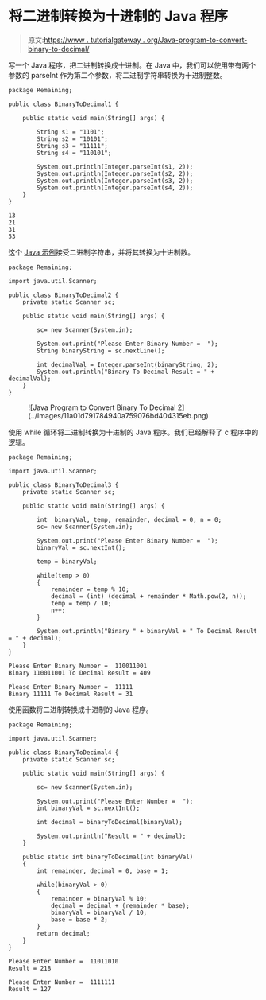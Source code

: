 # 将二进制转换为十进制的 Java 程序

> 原文:[https://www . tutorialgateway . org/Java-program-to-convert-binary-to-decimal/](https://www.tutorialgateway.org/java-program-to-convert-binary-to-decimal/)

写一个 Java 程序，把二进制转换成十进制。在 Java 中，我们可以使用带有两个参数的 parseInt 作为第二个参数，将二进制字符串转换为十进制整数。

```
package Remaining;

public class BinaryToDecimal1 {

	public static void main(String[] args) {

		String s1 = "1101";
		String s2 = "10101";
		String s3 = "11111";
		String s4 = "110101";

		System.out.println(Integer.parseInt(s1, 2));
		System.out.println(Integer.parseInt(s2, 2));
		System.out.println(Integer.parseInt(s3, 2));
		System.out.println(Integer.parseInt(s4, 2));
	}
}
```

```
13
21
31
53
```

这个 [Java 示例](https://www.tutorialgateway.org/learn-java-programs/)接受二进制字符串，并将其转换为十进制数。

```
package Remaining;

import java.util.Scanner;

public class BinaryToDecimal2 {
	private static Scanner sc;

	public static void main(String[] args) {

		sc= new Scanner(System.in);

		System.out.print("Please Enter Binary Number =  ");
		String binaryString = sc.nextLine();

		int decimalVal = Integer.parseInt(binaryString, 2);
		System.out.println("Binary To Decimal Result = " + decimalVal);
	}
}
```

<figure class="wp-block-image size-large">![Java Program to Convert Binary To Decimal 2](../Images/11a01d791784940a759076bd404315eb.png)</figure>

使用 while 循环将二进制转换为十进制的 Java 程序。我们已经解释了 c 程序中的逻辑。

```
package Remaining;

import java.util.Scanner;

public class BinaryToDecimal3 {
	private static Scanner sc;

	public static void main(String[] args) {

		int  binaryVal, temp, remainder, decimal = 0, n = 0;
		sc= new Scanner(System.in);

		System.out.print("Please Enter Binary Number =  ");
		binaryVal = sc.nextInt();

		temp = binaryVal;

		while(temp > 0)
		{
			remainder = temp % 10;
			decimal = (int) (decimal + remainder * Math.pow(2, n));
			temp = temp / 10;
			n++;
		}

		System.out.println("Binary " + binaryVal + " To Decimal Result = " + decimal);
	}
}
```

```
Please Enter Binary Number =  110011001
Binary 110011001 To Decimal Result = 409

Please Enter Binary Number =  11111
Binary 11111 To Decimal Result = 31
```

使用函数将二进制转换成十进制的 Java 程序。

```
package Remaining;

import java.util.Scanner;

public class BinaryToDecimal4 {
	private static Scanner sc;

	public static void main(String[] args) {

		sc= new Scanner(System.in);

		System.out.print("Please Enter Number =  ");
		int binaryVal = sc.nextInt();

		int decimal = binaryToDecimal(binaryVal);

		System.out.println("Result = " + decimal);
	}

	public static int binaryToDecimal(int binaryVal)
	{
		int remainder, decimal = 0, base = 1;

		while(binaryVal > 0)
		{
			remainder = binaryVal % 10;
			decimal = decimal + (remainder * base);
			binaryVal = binaryVal / 10;
			base = base * 2;
		}
		return decimal;
	}
}
```

```
Please Enter Number =  11011010
Result = 218

Please Enter Number =  1111111
Result = 127
```